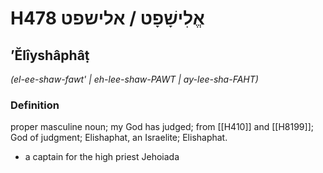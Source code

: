 # H478 אֱלִישָׁפָט / אלישפט

## ʼĔlîyshâphâṭ

_(el-ee-shaw-fawt' | eh-lee-shaw-PAWT | ay-lee-sha-FAHT)_

### Definition

proper masculine noun; my God has judged; from [[H410]] and [[H8199]]; God of judgment; Elishaphat, an Israelite; Elishaphat.

- a captain for the high priest Jehoiada
